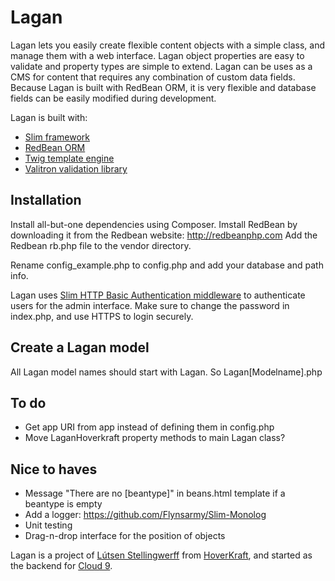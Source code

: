 Lagan
=====

Lagan lets you easily create flexible content objects with a simple class, and manage them with a web interface. Lagan object properties are easy to validate and property types are simple to extend.
Lagan can be uses as a CMS for content that requires any combination of custom data fields.
Because Lagan is built with RedBean ORM, it is very flexible and database fields can be easily modified during development.

Lagan is built with:
- [Slim framework](http://www.slimframework.com/)
- [RedBean ORM](http://redbeanphp.com/)
- [Twig template engine](http://twig.sensiolabs.org/)
- [Valitron validation library](https://github.com/vlucas/valitron)



Installation
------------

Install all-but-one dependencies using Composer.
Imstall RedBean by downloading it from the Redbean website: http://redbeanphp.com
Add the Redbean rb.php file to the vendor directory.

Rename config_example.php to config.php and add your database and path info.

Lagan uses [Slim HTTP Basic Authentication middleware](http://www.appelsiini.net/projects/slim-basic-auth) to authenticate users for the admin interface. Make sure to change the password in index.php, and use HTTPS to login securely.



Create a Lagan model
--------------------

All Lagan model names should start with Lagan. So Lagan[Modelname].php



To do
-----

- Get app URI from app instead of defining them in config.php
- Move LaganHoverkraft property methods to main Lagan class?



Nice to haves
-------------

- Message "There are no [beantype]" in beans.html template if a beantype is empty
- Add a logger: https://github.com/Flynsarmy/Slim-Monolog
- Unit testing
- Drag-n-drop interface for the position of objects



Lagan is a project of [Lútsen Stellingwerff](http://lutsen.land/) from [HoverKraft](http://www.hoverkraft.nl/), and started as the backend for [Cloud 9](https://www.cloud9.world/).